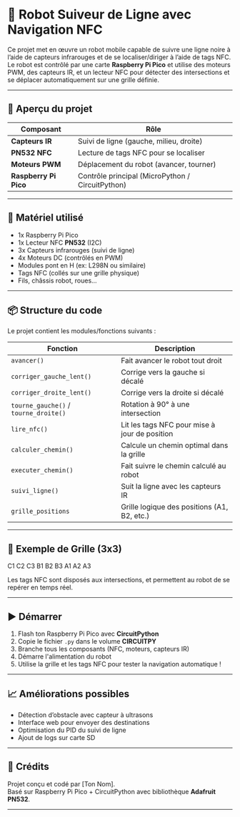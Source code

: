 # 🚗 Robot Suiveur de Ligne avec Navigation NFC

Ce projet met en œuvre un robot mobile capable de suivre une ligne noire à l’aide de capteurs infrarouges et de se localiser/diriger à l’aide de tags NFC. Le robot est contrôlé par une carte **Raspberry Pi Pico** et utilise des moteurs PWM, des capteurs IR, et un lecteur NFC pour détecter des intersections et se déplacer automatiquement sur une grille définie.

---

## 📸 Aperçu du projet

| Composant         | Rôle                                       |
|------------------|--------------------------------------------|
| **Capteurs IR**   | Suivi de ligne (gauche, milieu, droite)   |
| **PN532 NFC**     | Lecture de tags NFC pour se localiser     |
| **Moteurs PWM**   | Déplacement du robot (avancer, tourner)   |
| **Raspberry Pi Pico** | Contrôle principal (MicroPython / CircuitPython) |

---

## 🔧 Matériel utilisé

- 1x Raspberry Pi Pico  
- 1x Lecteur NFC **PN532** (I2C)
- 3x Capteurs infrarouges (suivi de ligne)
- 4x Moteurs DC (contrôlés en PWM)
- Modules pont en H (ex: L298N ou similaire)
- Tags NFC (collés sur une grille physique)
- Fils, châssis robot, roues...

---

## 📦 Structure du code

Le projet contient les modules/fonctions suivants :

| Fonction                   | Description                                         |
|---------------------------|-----------------------------------------------------|
| `avancer()`               | Fait avancer le robot tout droit                   |
| `corriger_gauche_lent()`  | Corrige vers la gauche si décalé                   |
| `corriger_droite_lent()`  | Corrige vers la droite si décalé                   |
| `tourne_gauche()` / `tourne_droite()` | Rotation à 90° à une intersection    |
| `lire_nfc()`              | Lit les tags NFC pour mise à jour de position      |
| `calculer_chemin()`       | Calcule un chemin optimal dans la grille           |
| `executer_chemin()`       | Fait suivre le chemin calculé au robot             |
| `suivi_ligne()`           | Suit la ligne avec les capteurs IR                 |
| `grille_positions`        | Grille logique des positions (A1, B2, etc.)        |

---

## 🧭 Exemple de Grille (3x3)

C1 C2 C3
B1 B2 B3
A1 A2 A3


Les tags NFC sont disposés aux intersections, et permettent au robot de se repérer en temps réel.

---

## ▶️ Démarrer

1. Flash ton Raspberry Pi Pico avec **CircuitPython**
2. Copie le fichier `.py` dans le volume **CIRCUITPY**
3. Branche tous les composants (NFC, moteurs, capteurs IR)
4. Démarre l'alimentation du robot
5. Utilise la grille et les tags NFC pour tester la navigation automatique !

---

## 📈 Améliorations possibles

- Détection d’obstacle avec capteur à ultrasons
- Interface web pour envoyer des destinations
- Optimisation du PID du suivi de ligne
- Ajout de logs sur carte SD

---

## 🧠 Crédits

Projet conçu et codé par [Ton Nom].  
Basé sur Raspberry Pi Pico + CircuitPython avec bibliothèque **Adafruit PN532**.

---

